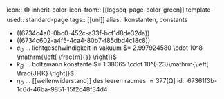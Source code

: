 icon:: 🟢
inherit-color-icon-from:: [[logseq-page-color-green]] 
template-used:: standard-page
tags:: [[uni]] 
alias:: konstanten, constants

- ((6734c4a0-0bc0-452c-a33f-bcf1d8de32da))
- ((6734c602-a4f5-4ca4-80b7-f85dbd4c18c8))
- $c_0$ ... lichtgeschwindigkeit in vakuum $=  2.997924580 \cdot 10^8 \mathrm{\left[ \frac{m}{s} \right]}$
- $k_B$ ... boltzmann konstante $= 1.38065 \cdot 10^{-23}\mathrm{\left[ \frac{J}{K} \right]}$
- $\eta_0$ ... [[wellenwiderstand]] des leeren raumes $\approx 377 \mathrm{\left[ \Omega \right]}$
  id:: 67361f3b-1c6d-46ba-9851-15f2c48f34d4